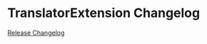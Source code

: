 # TranslatorExtension Changelog

[Release Changelog](https://github.com/spryker/translator-extension/releases)
